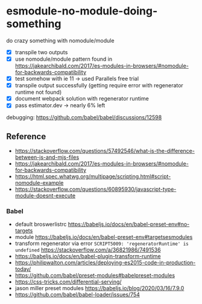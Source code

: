 # esmodule-no-module-doing-something

do crazy something with nomodule/module

- [x] transpile two outputs
- [x] use nomodule/module pattern found in https://jakearchibald.com/2017/es-modules-in-browsers/#nomodule-for-backwards-compatibility
- [x] test somehow with ie 11 -> used Parallels free trial
- [x] transpile output successfully (getting require error with regenerator runtime not found)
- [x] document webpack solution with regenerator runtime
- [x] pass estimator.dev -> nearly 6% left

debugging: https://github.com/babel/babel/discussions/12598

## Reference

- https://stackoverflow.com/questions/57492546/what-is-the-difference-between-js-and-mjs-files
- https://jakearchibald.com/2017/es-modules-in-browsers/#nomodule-for-backwards-compatibility
- https://html.spec.whatwg.org/multipage/scripting.html#script-nomodule-example
- https://stackoverflow.com/questions/60895930/javascript-type-module-doesnt-execute

### Babel

- default broswerlistrc https://babeljs.io/docs/en/babel-preset-env#no-targets
- module https://babeljs.io/docs/en/babel-preset-env#targetsesmodules
- transform regenerator via error `SCRIPT5009: 'regeneratorRuntime' is undefined` https://stackoverflow.com/a/36821986/7491536
- https://babeljs.io/docs/en/babel-plugin-transform-runtime
- https://philipwalton.com/articles/deploying-es2015-code-in-production-today/
- https://github.com/babel/preset-modules#babelpreset-modules
- https://css-tricks.com/differential-serving/
- jason miller preset modules https://babeljs.io/blog/2020/03/16/7.9.0
- https://github.com/babel/babel-loader/issues/754
